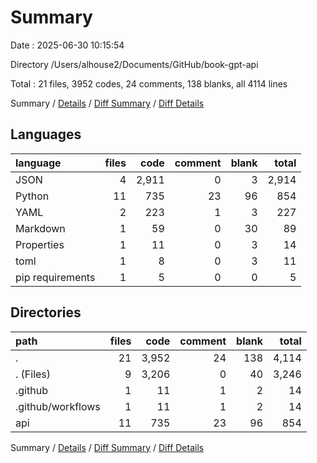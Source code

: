# Summary

Date : 2025-06-30 10:15:54

Directory /Users/alhouse2/Documents/GitHub/book-gpt-api

Total : 21 files,  3952 codes, 24 comments, 138 blanks, all 4114 lines

Summary / [Details](details.md) / [Diff Summary](diff.md) / [Diff Details](diff-details.md)

## Languages
| language | files | code | comment | blank | total |
| :--- | ---: | ---: | ---: | ---: | ---: |
| JSON | 4 | 2,911 | 0 | 3 | 2,914 |
| Python | 11 | 735 | 23 | 96 | 854 |
| YAML | 2 | 223 | 1 | 3 | 227 |
| Markdown | 1 | 59 | 0 | 30 | 89 |
| Properties | 1 | 11 | 0 | 3 | 14 |
| toml | 1 | 8 | 0 | 3 | 11 |
| pip requirements | 1 | 5 | 0 | 0 | 5 |

## Directories
| path | files | code | comment | blank | total |
| :--- | ---: | ---: | ---: | ---: | ---: |
| . | 21 | 3,952 | 24 | 138 | 4,114 |
| . (Files) | 9 | 3,206 | 0 | 40 | 3,246 |
| .github | 1 | 11 | 1 | 2 | 14 |
| .github/workflows | 1 | 11 | 1 | 2 | 14 |
| api | 11 | 735 | 23 | 96 | 854 |

Summary / [Details](details.md) / [Diff Summary](diff.md) / [Diff Details](diff-details.md)